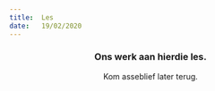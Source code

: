 ```yaml
---
title:  Les
date:   19/02/2020
---
```


### <center>Ons werk aan hierdie les.</center>
<center>Kom asseblief later terug.</center>